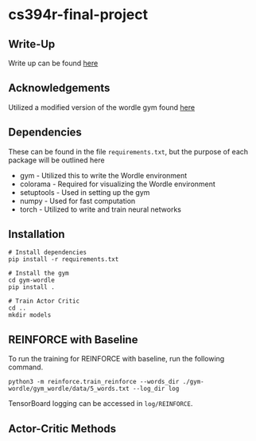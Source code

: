 # cs394r-final-project

## Write-Up
Write up can be found [here](https://www.overleaf.com/project/624b384a670a21fbbabaf362)

## Acknowledgements
Utilized a modified version of the wordle gym found [here](https://github.com/zach-lawless/gym-wordle)

## Dependencies
These can be found in the file `requirements.txt`, but the purpose of each package will be outlined here

* gym - Utilized this to write the Wordle environment
* colorama - Required for visualizing the Wordle environment
* setuptools - Used in setting up the gym
* numpy - Used for fast computation
* torch - Utilized to write and train neural networks


## Installation

```shell
# Install dependencies
pip install -r requirements.txt

# Install the gym
cd gym-wordle
pip install .

# Train Actor Critic
cd ..
mkdir models
```

## REINFORCE with Baseline
To run the training for REINFORCE with baseline, run the following command.
```shell
python3 -m reinforce.train_reinforce --words_dir ./gym-wordle/gym_wordle/data/5_words.txt --log_dir log
```

TensorBoard logging can be accessed in `log/REINFORCE`.

## Actor-Critic Methods

